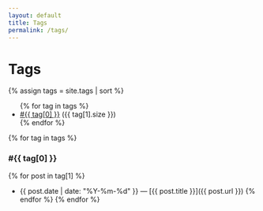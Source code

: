 ```yaml
---
layout: default
title: Tags
permalink: /tags/
---
```

# Tags
{% assign tags = site.tags | sort %}
<ul>
{% for tag in tags %}
  <li><a href="#{{ tag[0] }}">#{{ tag[0] }}</a> ({{ tag[1].size }})</li>
{% endfor %}
</ul>

{% for tag in tags %}
### <a id="{{ tag[0] }}"></a>#{{ tag[0] }}
{% for post in tag[1] %}
- {{ post.date | date: "%Y-%m-%d" }} — [{{ post.title }}]({{ post.url }})
{% endfor %}
{% endfor %}
